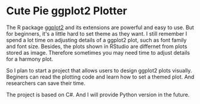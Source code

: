 # Cute Pie ggplot2 Plotter

The R package [ggplot2](https://cran.r-project.org/web/packages/ggplot2/index.html) and its extensions are powerful and easy to use. But for beginners, it's a little hard to set theme as they want. I still remember I spend a lot time on adjusting details of a ggplot2 plot, such as font family and font size. Besides, the plots shown in RStudio are differnet from plots stored as image. Therefore sometimes you may need time to adjust details for a harmony plot.

So I plan to start a project that allows users to design ggplot2 plots visually. Beginers  can read the plotting code and learn how to set a themed plot. And researchers can save their time.

The project is based on C#. And I will provide Python version in the future.
